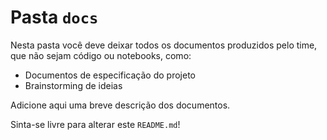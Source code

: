 # Pasta `docs`

Nesta pasta você deve deixar todos os documentos produzidos pelo time, que não sejam código ou notebooks, como:
- Documentos de especificação do projeto
- Brainstorming de ideias

Adicione aqui uma breve descrição dos documentos.

Sinta-se livre para alterar este `README.md`!